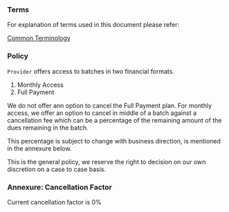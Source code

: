### Terms
For explanation of terms used in this document please refer:

[Common Terminology](../common/terminology.md)


### Policy
`Provider` offers access to batches in two financial formats.
1. Monthly Access
2. Full Payment

We do not offer ann option to cancel the Full Payment plan.
For monthly access, we offer an option to cancel in middle of a batch
against a cancellation fee which can be a percentage of the remaining 
amount of the dues remaining in the batch.

This percentage is subject to change with business direction, is mentioned
in the annexure below.

This is the general policy, we reserve the right to decision on our
own discretion on a case to case basis.


### Annexure: Cancellation Factor
Current cancellation factor is 0%
